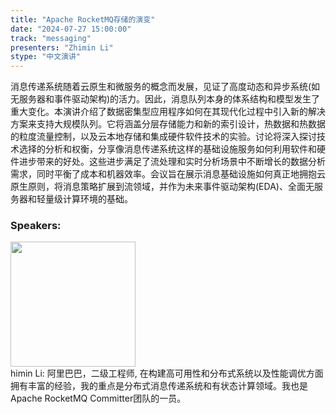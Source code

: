 ```yaml
---
title: "Apache RocketMQ存储的演变"
date: "2024-07-27 15:00:00" 
track: "messaging"
presenters: "Zhimin Li"
stype: "中文演讲"
---
```

消息传递系统随着云原生和微服务的概念而发展，见证了高度动态和异步系统(如无服务器和事件驱动架构)的活力。因此，消息队列本身的体系结构和模型发生了重大变化。本演讲介绍了数据密集型应用程序如何在其现代化过程中引入新的解决方案来支持大规模队列。它将涵盖分层存储能力和新的索引设计，热数据和热数据的粒度流量控制，以及云本地存储和集成硬件软件技术的实验。讨论将深入探讨技术选择的分析和权衡，分享像消息传递系统这样的基础设施服务如何利用软件和硬件进步带来的好处。这些进步满足了流处理和实时分析场景中不断增长的数据分析需求，同时平衡了成本和机器效率。会议旨在展示消息基础设施如何真正地拥抱云原生原则，将消息策略扩展到流领域，并作为未来事件驱动架构(EDA)、全面无服务器和轻量级计算环境的基础。
 ### Speakers: 
 <img src="https://sessionize.com/image/421e-400o400o1-EcSrMgWsWt8H5BqVkmWrPh.jpg" width="200" /><br>himin Li: 阿里巴巴，二级工程师, 在构建高可用性和分布式系统以及性能调优方面拥有丰富的经验，我的重点是分布式消息传递系统和有状态计算领域。我也是Apache RocketMQ Committer团队的一员。
 <br><br>